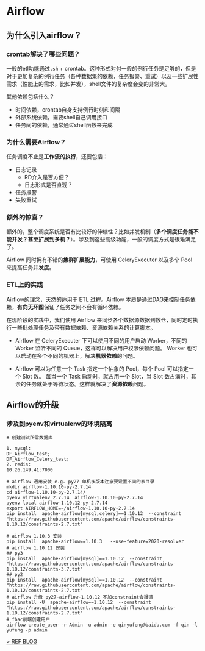 # Airflow


## 为什么引入airflow？


### crontab解决了哪些问题？

一般的etl功能通过`.sh` + crontab。这种形式对付一般的例行任务是足够的，但是对于更加复杂的例行任务（各种数据集的依赖，任务报警、重试）以及一些扩展性需求（性能上的需求，比如并发），shell文件的复杂度会变的非常大。


其他依赖包括什么？
- 时间依赖，crontab自身支持例行时刻和间隔
- 外部系统依赖，需要shell自己调用接口
- 任务间的依赖，通常通过shell函数来完成

### 为什么需要Airflow？

任务调度不止是**工作流的执行**，还要包括：
- 日志记录
    - RD介入是否方便？
    - 日志形式是否直观？
- 任务报警
- 失败重试

### 额外的惊喜？

额外的，整个调度系统是否有比较好的伸缩性？比如并发机制（**多个调度任务能不能并发？甚至扩展到多机？**）。涉及到这些高级功能，一般的调度方式是很难满足了。


Airflow 同时拥有不错的**集群扩展能力**，可使用 CeleryExecuter 以及多个 Pool 来提高任务**并发度**。

### ETL上的实践

Airflow的理念，天然的适用于 ETL 过程。Airflow 本质是通过DAG来控制任务依赖，**有向无环图**保证了任务之间不会有循环依赖。

在现阶段的实践中，我们使用 Airflow 来同步各个数据源数据到数仓，同时定时执行一些批处理任务及带有数据依赖、资源依赖关系的计算脚本。

- Airflow 在 CeleryExecuter 下可以使用不同的用户启动 Worker，不同的 Worker 监听不同的 Queue，这样可以解决用户权限依赖问题。 Worker 也可以启动在多个不同的机器上，解决**机器依赖**的问题。

- Airflow 可以为任意一个 Task 指定一个抽象的 Pool，每个 Pool 可以指定一个 Slot 数。 每当一个 Task 启动时，就占用一个 Slot，当 Slot 数占满时，其余的任务就处于等待状态。这样就解决了**资源依赖**问题。



## Airflow的升级


### 涉及到pyenv和virtualenv的环境隔离

```
# 创建测试所需数据库

1. mysql: 
DF_Airflow_test;
DF_Airflow_Celery_test;
2. redis: 
10.26.149.41:7000 

# airflow 通用安装 e.g. py27 单机多版本注意要设置不同的家目录
mkdir airflow-1.10.10-py-2.7.14
cd airflow-1.10.10-py-2.7.14/
pyenv virtualenv 2.7.14  airflow-1.10.10-py-2.7.14
pyenv local airflow-1.10.12-py-2.7.14
export AIRFLOW_HOME=~/airflow-1.10.10-py-2.7.14
pip install  apache-airflow[mysql,celery]==1.10.12  --constraint "https://raw.githubusercontent.com/apache/airflow/constraints-1.10.12/constraints-2.7.txt"

# airflow 1.10.3 安装
pip install  apache-airflow==1.10.3   --use-feature=2020-resolver
# airflow 1.10.12 安装
## py3
pip install  apache-airflow[mysql]==1.10.12  --constraint "https://raw.githubusercontent.com/apache/airflow/constraints-1.10.12/constraints-3.7.txt"
## py2
pip install  apache-airflow[mysql]==1.10.12  --constraint "https://raw.githubusercontent.com/apache/airflow/constraints-1.10.12/constraints-2.7.txt"
# airflow 升级 py27-airflow-1.10.12 不加constraint会报错
pip install -U  apache-airflow==1.10.12  --constraint "https://raw.githubusercontent.com/apache/airflow/constraints-1.10.12/constraints-2.7.txt"
# fbac前端创建用户
airflow create_user -r Admin -u admin -e qinyufeng@baidu.com -f qin -l yufeng -p admin
```

[> REF BLOG](https://zhuanlan.zhihu.com/p/90282578)
